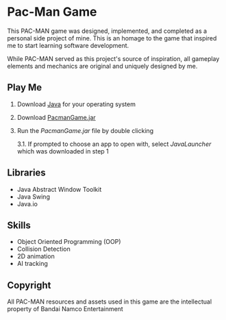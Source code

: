 # Pac-Man Game

This PAC-MAN game was designed, implemented, and completed as a personal side project of mine. This is an homage to the game that inspired me to start learning software development. 

While PAC-MAN served as this project's source of inspiration, all gameplay elements and mechanics are original and uniquely designed by me.

## Play Me
1. Download [Java](https://www.oracle.com/ca-en/java/technologies/downloads/) for your operating system
2. Download [PacmanGame.jar](PacmanGame.jar)
3. Run the *PacmanGame.jar* file by double clicking

   3.1. If prompted to choose an app to open with, select *JavaLauncher* which was downloaded in step 1

## Libraries
- Java Abstract Window Toolkit
- Java Swing
- Java.io

## Skills
- Object Oriented Programming (OOP)
- Collision Detection
- 2D animation
- AI tracking

## Copyright
All PAC-MAN resources and assets used in this game are the intellectual property of Bandai Namco Entertainment